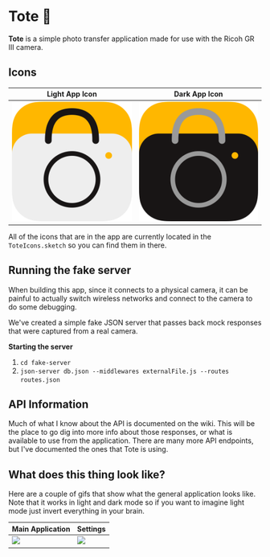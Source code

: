 # Tote 💼

__Tote__ is a simple photo transfer application made for use with the Ricoh GR III camera.

## Icons

| Light App Icon | Dark App Icon |
| ---- | ---- |
| ![](media/RoundedIcon.png) | ![](media/RoundedIcon-Dark.png) |


All of the icons that are in the app are currently located in the `ToteIcons.sketch` so you can find them in there.

## Running the fake server

When building this app, since it connects to a physical camera, it can be painful to actually switch wireless networks and connect to the camera to do some debugging.

We've created a simple fake JSON server that passes back mock responses that were captured from a real camera.

__Starting the server__
1. `cd fake-server`
2. `json-server db.json --middlewares externalFile.js --routes routes.json`

## API Information

Much of what I know about the API is documented on the wiki. This will be the place to go dig into more info about those responses, or what is available to use from the application. There are many more API endpoints, but I've documented the ones that Tote is using.

## What does this thing look like?

Here are a couple of gifs that show what the general application looks like. Note that it works in light and dark mode so if you want to imagine light mode just invert everything in your brain.

| Main Application | Settings |
| ---- | ---- |
| ![](media/product/main.gif) | ![](media/product/settings.gif) | 
